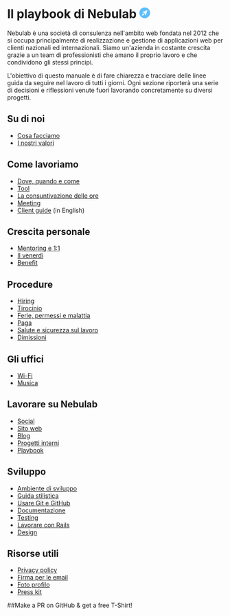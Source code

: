 # Il playbook di Nebulab <img src="https://github.com/nebulab/playbook/blob/master/logo.png" alt="Nebulab logo" width="25" height="25">

Nebulab è una società di consulenza nell'ambito web fondata nel 2012 che si occupa principalmente di 
realizzazione e gestione di applicazioni web per clienti nazionali ed internazionali. Siamo 
un'azienda in costante crescita grazie a un team di professionisti che amano il proprio lavoro e che 
condividono gli stessi principi.

L'obiettivo di questo manuale è di fare chiarezza e tracciare delle linee guida da seguire nel 
lavoro di tutti i giorni. Ogni sezione riporterà una serie di decisioni e riflessioni venute fuori 
lavorando concretamente su diversi progetti.

## Su di noi

- [Cosa facciamo](https://github.com/nebulab/playbook/blob/master/su-di-noi/cosa-facciamo.md)
- [I nostri valori](https://github.com/nebulab/playbook/blob/master/su-di-noi/valori.md)

## Come lavoriamo

- [Dove, quando e come](https://github.com/nebulab/playbook/blob/master/come-lavoriamo/dove-quando-e-come.md)
- [Tool](https://github.com/nebulab/playbook/blob/master/come-lavoriamo/tool.md)
- [La consuntivazione delle ore](https://github.com/nebulab/playbook/blob/master/come-lavoriamo/consuntivazione.md)
- [Meeting](https://github.com/nebulab/playbook/blob/master/come-lavoriamo/meeting.md)
- [Client guide](https://github.com/nebulab/playbook/blob/master/come-lavoriamo/client-guide.md) (in English)

## Crescita personale

- [Mentoring e 1:1](https://github.com/nebulab/playbook/blob/master/crescita-personale/mentoring-e-1-1.md)
- [Il venerdì](https://github.com/nebulab/playbook/blob/master/crescita-personale/venerdi.md)
- [Benefit](https://github.com/nebulab/playbook/blob/master/crescita-personale/benefit.md)

## Procedure

- [Hiring](https://github.com/nebulab/playbook/blob/master/procedure/hiring.md)
- [Tirocinio](https://github.com/nebulab/playbook/blob/master/procedure/tirocinio.md)
- [Ferie, permessi e malattia](https://github.com/nebulab/playbook/blob/master/procedure/ferie-permessi-malattia.md)
- [Paga](https://github.com/nebulab/playbook/blob/master/procedure/paga.md)
- [Salute e sicurezza sul lavoro](https://github.com/nebulab/playbook/blob/master/procedure/salute-e-sicurezza.md)
- [Dimissioni](https://github.com/nebulab/playbook/blob/master/procedure/dimissioni.md)

## Gli uffici

- [Wi-Fi](https://github.com/nebulab/playbook/blob/master/gli-uffici/wifi.md)
- [Musica](https://github.com/nebulab/playbook/blob/master/gli-uffici/musica.md)

## Lavorare su Nebulab

- [Social](https://github.com/nebulab/playbook/blob/master/lavorare-su-nebulab/social.md)
- [Sito web](https://github.com/nebulab/playbook/blob/master/lavorare-su-nebulab/sito-web.md)
- [Blog](https://github.com/nebulab/playbook/blob/master/lavorare-su-nebulab/blog.md)
- [Progetti interni](https://github.com/nebulab/playbook/blob/master/lavorare-su-nebulab/progetti-interni.md)
- [Playbook](https://github.com/nebulab/playbook/blob/master/lavorare-su-nebulab/playbook.md)

## Sviluppo

- [Ambiente di sviluppo](https://github.com/nebulab/playbook/blob/master/sviluppo/ambiente-di-sviluppo.md)
- [Guida stilistica](https://github.com/nebulab/playbook/blob/master/sviluppo/guida-stilistica.md)
- [Usare Git e GitHub](https://github.com/nebulab/playbook/blob/master/sviluppo/usare-git-e-github.md)
- [Documentazione](https://github.com/nebulab/playbook/blob/master/sviluppo/documentazione.md)
- [Testing](https://github.com/nebulab/playbook/blob/master/sviluppo/testing.md)
- [Lavorare con Rails](https://github.com/nebulab/playbook/blob/master/sviluppo/lavorare-con-rails.md)
- [Design](https://github.com/nebulab/playbook/blob/master/sviluppo/design.md)

## Risorse utili

- [Privacy policy](https://github.com/nebulab/playbook/blob/master/risorse/privacy-policy.md)
- [Firma per le email](https://github.com/nebulab/playbook/blob/master/risorse/firma-email.md)
- [Foto profilo](https://github.com/nebulab/playbook/blob/master/risorse/foto-profilo.md)
- [Press kit](https://drive.google.com/drive/folders/1VATPcbAhnhHZ376_GPixyYAo6u3gN8Os)

##Make a PR on GitHub & get a free T-Shirt!
